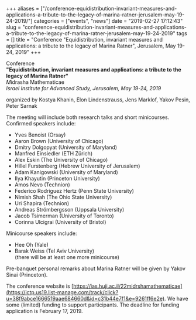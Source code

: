 +++
aliases = ["/conference-equidistribution-invariant-measures-and-applications-a-tribute-to-the-legacy-of-marina-ratner-jerusalem-may-19-24-2019/"]
categories = ["events", "news"]
date = "2019-02-27 17:12:43"
slug = "conference-equidistribution-invariant-measures-and-applications-a-tribute-to-the-legacy-of-marina-ratner-jerusalem-may-19-24-2019"
tags = []
title = "Conference \"Equidistribution, invariant measures and applications: a tribute to the legacy of Marina Ratner\", Jerusalem, May 19-24, 2019"
+++

Conference   
**"Equidistribution, invariant measures and applications: a tribute to
the legacy of Marina Ratner"**  
*M*idrasha Mathematicae  
*Israel Institute for Advanced Study, Jerusalem, May 19-24, 2019*  
  
organized by Kostya Khanin, Elon Lindenstrauss, Jens Marklof, Yakov
Pesin, Peter Sarnak  
  
The meeting will include both research talks and short minicourses.
Confirmed speakers include:  
  
- Yves Benoist (Orsay)  
- Aaron Brown (University of Chicago)  
- Dmitry Dolgopyat (University of Maryland)  
- Manfred Einsiedler (ETH Zürich)  
- Alex Eskin (The University of Chicago)  
- Hillel Furstenberg (Hebrew University of Jerusalem)  
- Adam Kanigowski (University of Maryland)  
- Ilya Khayutin (Princeton University)  
- Amos Nevo (Technion)  
- Federico Rodriguez Hertz (Penn State University)  
- Nimish Shah (The Ohio State University)  
- Uri Shapira (Technion)  
- Andreas Strömbergsson (Uppsala University)  
- Jacob Tsimerman (University of Toronto)  
- Corinna Ulcigrai (University of Bristol)  
  
Minicourse speakers include:  
- Hee Oh (Yale)  
- Barak Weiss (Tel Aviv University)  
(there will be at least one more minicourse)  
  
Pre-banquet personal remarks about Marina Ratner will be given by Yakov
Sinai (Princeton).  
  
The conference website
is [https://ias.huji.ac.il/22midrshamathematicae](https://ictp.us19.list-manage.com/track/click?u=38f9abce1666519aae684660d&id=c31b44e7f1&e=9261ff6e2e).
We have some (limited) funding to support participants. The deadline for
funding application is February 17, 2019.
